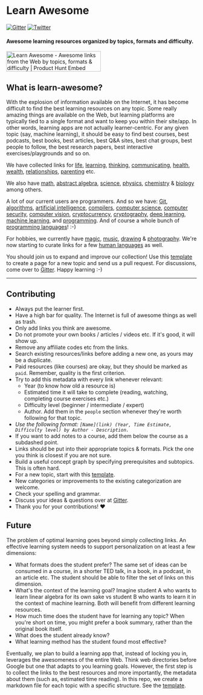 # Learn Awesome

[![Gitter](https://img.shields.io/badge/-Gitter-0a0a0a.svg?style=flat&colorA=0a0a0a)](https://gitter.im/learn-awesome/community)
[![Twitter](https://img.shields.io/badge/-Twitter-0a0a0a.svg?style=flat&colorA=0a0a0a)](https://twitter.com/learn_awesome)

#### Awesome learning resources organized by topics, formats and difficulty.

<a href="https://www.producthunt.com/posts/learn-awesome?utm_source=badge-featured&utm_medium=badge&utm_souce=badge-learn-awesome" target="_blank"><img src="https://api.producthunt.com/widgets/embed-image/v1/featured.svg?post_id=150963&theme=light" alt="Learn Awesome - Awesome links from the Web by topics, formats & difficulty | Product Hunt Embed" style="width: 250px; height: 54px;" width="250px" height="54px" /></a>


## What is learn-awesome?

With the explosion of information available on the Internet, it has become difficult to find the best learning resources on any topic. Some really amazing things are available on the Web, but learning platforms are typically tied to a single format and want to keep you within their site/app. In other words, learning apps are not actually learner-centric. For any given topic (say, machine learning), it should be easy to find best courses, best podcasts, best books, best articles, best Q&A sites, best chat groups, best people to follow, the best research papers, best interactive exercises/playgrounds and so on.

We have collected links for [life](life.md), [learning](learning.md), [thinking](thinking.md), [communicating](communicating.md), [health](health.md), [wealth](wealth.md), [relationships](relationships.md), [parenting](parenting.md) etc.

We also have [math](math.md), [abstract algebra](abstract-algebra.md), [science](science.md), [physics](physics.md), [chemistry](chemistry.md) & [biology](biology.md) among others.

A lot of our current users are programmers. And so we have: [Git](git.md), [algorithms](computer-science/algorithms.md), [artificial intelligence](computer-science/artificial-intelligence.md), [compilers](computer-science/compilers.md), [computer science](computer-science/computer-science.md), [computer security](computer-science/computer-security.md), [computer vision](computer-science/computer-vision.md), [cryptocurrency](cryptocurrency.md), [cryptography](cryptography.md), [deep learning](computer-science/deep-learning.md), [machine learning](computer-science/machine-learning.md), and [programming](programming.md). And of course a whole bunch of [programming languages](programming-languages/)! :-)

For hobbies, we currently have [magic](magic.md), [music](music.md), [drawing](drawing.md) & [photography](photography.md). We're now starting to curate links for a few [human languages](human-languages) as well.

You should join us to expand and improve our collection! Use this [template](template.md) to create a page for a new topic and send us a pull request. For discussions, come over to [Gitter](https://gitter.im/learn-awesome/). Happy learning :-)

---

## Contributing

- Always put the learner first.
- Have a high bar for quality. The Internet is full of awesome things as well as trash.
- Only add links you think are awesome.
- Do not promote your own books / articles / videos etc. If it's good, it will show up.
- Remove any affiliate codes etc from the links.
- Search existing resources/links before adding a new one, as yours may be a duplicate.
- Paid resources (like courses) are okay, but they should be marked as `paid`. Remember, quality is the first criterion.
- Try to add this metadata with every link whenever relevant:
  - Year (to know how old a resource is)
  - Estimated time it will take to complete (reading, watching, completing course exercises etc.)
  - Difficulty level (beginner / intermediate / expert)
  - Author. Add them in the `people` section whenever they're worth following for that topic.
- *Use the following format: `[Name](link) (Year, Time Estimate, Difficulty level) by Author - Description.`*
- If you want to add notes to a course, add them below the course as a subdashed point.
- Links should be put into their appropriate topics & formats. Pick the one you think is closest if you are not sure.
- Build a useful concept graph by specifying prerequisites and subtopics. This is often hard.
- For a new topic, start with this [template](template.md).
- New categories or improvements to the existing categorization are welcome.
- Check your spelling and grammar.
- Discuss your ideas & questions over at [Gitter](https://gitter.im/learn-awesome/).
- Thank you for your contributions! ❤️

## Future

The problem of optimal learning goes beyond simply collecting links. An effective learning system needs to support personalization on at least a few dimensions:

- What formats does the student prefer? The same set of ideas can be consumed in a course, in a shorter TED talk, in a book, in a podcast, in an article etc. The student should be able to filter the set of links on this dimension.
- What's the context of the learning goal? Imagine student A who wants to learn linear algebra for its own sake vs student B who wants to learn it in the context of machine learning. Both will benefit from different learning resources.
- How much time does the student have for learning any topic? When you're short on time, you might prefer a book summary, rather than the original book itself.
- What does the student already know?
- What learning method has the student found most effective?

Eventually, we plan to build a learning app that, instead of locking you in, leverages the awesomeness of the entire Web. Think web directories before Google but one that adapts to you learning goals. However, the first step is to collect the links to the best resources and more importantly, the metadata about them (such as, estimated time reading). In this repo, we create a markdown file for each topic with a specific structure. See the [template](template.md).
